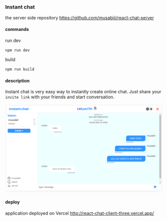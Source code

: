 ### Instant chat

the server side repository
https://github.com/musabiii/react-chat-server

#### commands

run dev
```bash
npm run dev
```

build
```bash
npm run build
```
#### description
Instant chat is very easy way to instantly create online chat.
Just share your `invite link` with your friends and start conversation.

![image](/public/chat.png)

#### deploy
application deployed on Vercel
http://react-chat-client-three.vercel.app/